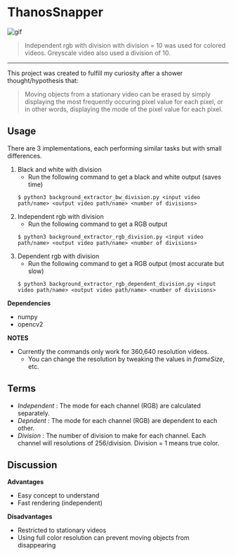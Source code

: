 # ThanosSnapper

![gif](https://github.com/ruke1ire/ThanosSnapper/blob/main/movie.gif "Thanos Snapper")
> Independent rgb with division with division = 10 was used for colored videos. Greyscale video also used a division of 10.
---

This project was created to fulfill my curiosity after a shower thought/hypothesis that:

> Moving objects from a stationary video can be erased by simply displaying the most frequently occuring pixel value for each pixel, or in other words, displaying the mode of the pixel value for each pixel.

## Usage

There are 3 implementations, each performing similar tasks but with small differences.

1. Black and white with division
    * Run the following command to get a black and white output (saves time)
    ~~~
    $ python3 background_extractor_bw_division.py <input video path/name> <output video path/name> <number of divisions> 
    ~~~
2. Independent rgb with division
    * Run the following command to get a RGB output 
    ~~~
    $ python3 background_extractor_rgb_division.py <input video path/name> <output video path/name> <number of divisions>
    ~~~
3. Dependent rgb with division
    * Run the following command to get a RGB output (most accurate but slow)
    ~~~
    $ python3 background_extractor_rgb_dependent_division.py <input video path/name> <output video path/name> <number of divisions>
    ~~~

**Dependencies**
- numpy
- opencv2

**NOTES**
- Currently the commands only work for 360,640 resolution videos. 
    - You can change the resolution by tweaking the values in *frameSize*, etc.

## Terms

- *Independent* : The mode for each channel (RGB) are calculated separately.
- *Depndent* : The mode for each channel (RGB) are dependent to each other.
- *Division* : The number of division to make for each channel. Each channel will resolutions of 256/division. Division = 1 means true color.

## Discussion

**Advantages**
- Easy concept to understand
- Fast rendering (independent)

**Disadvantages**
- Restricted to stationary videos
- Using full color resolution can prevent moving objects from disappearing

